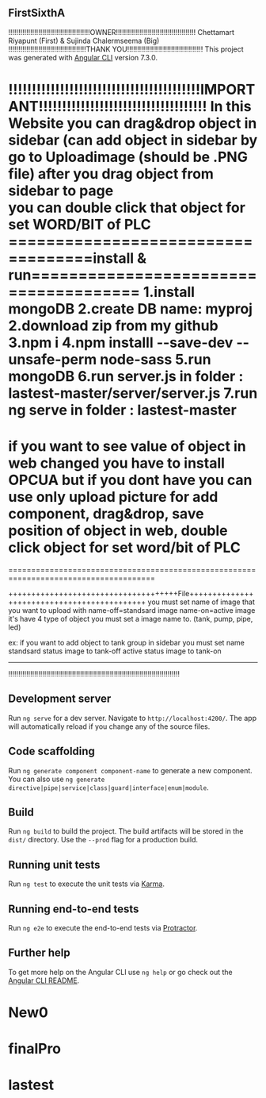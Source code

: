 ## FirstSixthA
!!!!!!!!!!!!!!!!!!!!!!!!!!!!!!!!!!!!!!!!!OWNER!!!!!!!!!!!!!!!!!!!!!!!!!!!!!!!!!!!!!!!!
Chettamart Riyapunt (First) & Sujinda Chalermseema (Big)
!!!!!!!!!!!!!!!!!!!!!!!!!!!!!!!!!!!!!!!THANK YOU!!!!!!!!!!!!!!!!!!!!!!!!!!!!!!!!!!!!!!
This project was generated with [Angular CLI](https://github.com/angular/angular-cli) version 7.3.0.

!!!!!!!!!!!!!!!!!!!!!!!!!!!!!!!!!!!!!!!!!IMPORTANT!!!!!!!!!!!!!!!!!!!!!!!!!!!!!!!!!!!!
In this Website you can drag&drop object in sidebar (can add object in sidebar by
go to Uploadimage (should be .PNG file) after you drag object from sidebar to page                                
you can double click that object for set WORD/BIT of PLC
===================================install & run======================================
1.install mongoDB
2.create DB name: myproj
2.download zip from my github
3.npm i
4.npm installl --save-dev --unsafe-perm node-sass
5.run mongoDB
6.run server.js in folder : lastest-master/server/server.js
7.run ng serve in folder : lastest-master
======================================================================================
if you want to see value of object in web changed you have to install OPCUA
but if you dont have you can use only upload picture for add component, drag&drop, 
save position of object in web, double click object for set word/bit of PLC
======================================================================================
======================================================================================

+++++++++++++++++++++++++++++++++++++File++++++++++++++++++++++++++++++++++++++++++++
you must set name of image that you want to upload with name-off=standsard image
                                                        name-on=active image
it's have 4 type of object you must set a image name to. (tank, pump, pipe, led)

ex: if you want to add object to tank group in sidebar you must set name standsard status image to tank-off
                                                                         active status image to tank-on
**************************************************************************************

!!!!!!!!!!!!!!!!!!!!!!!!!!!!!!!!!!!!!!!!!!!!!!!!!!!!!!!!!!!!!!!!!!!!!!!!!!!!!!!!!!!!!!

## Development server

Run `ng serve` for a dev server. Navigate to `http://localhost:4200/`. The app will automatically reload if you change any of the source files.

## Code scaffolding

Run `ng generate component component-name` to generate a new component. You can also use `ng generate directive|pipe|service|class|guard|interface|enum|module`.

## Build

Run `ng build` to build the project. The build artifacts will be stored in the `dist/` directory. Use the `--prod` flag for a production build.

## Running unit tests

Run `ng test` to execute the unit tests via [Karma](https://karma-runner.github.io).

## Running end-to-end tests

Run `ng e2e` to execute the end-to-end tests via [Protractor](http://www.protractortest.org/).

## Further help

To get more help on the Angular CLI use `ng help` or go check out the [Angular CLI README](https://github.com/angular/angular-cli/blob/master/README.md).
# New0

# finalPro
# lastest

